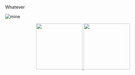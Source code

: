 
Whatever


![mine](https://github-readme-stats.vercel.app/api/top-langs/?username=shuzretsu&layout=compact)
<div align="center">
  <a href="https://github.com/shuzretsu">
  <img height="150em" src="https://github-readme-stats.vercel.app/api?username=shuzretsu&show_icons=true&theme=dracula&include_all_commits=true&count_private=true"/> <img height="150em" src="https://github-readme-stats.vercel.app/api/top-langs/?username=shuzretsu&layout=compact&langs_count=7&theme=dracula&include_all_commits=true&count_private=true"/>
</div>

